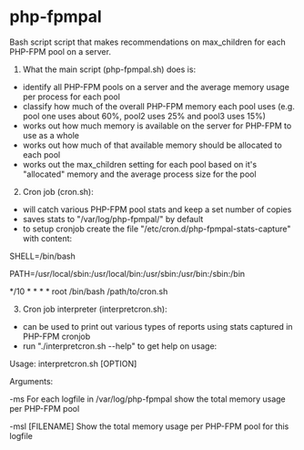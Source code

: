 # php-fpmpal
Bash script script that makes recommendations on max_children for each PHP-FPM pool on a server.

1) What the main script (php-fpmpal.sh) does is:
* identify all PHP-FPM pools on a server and the average memory usage
per process for each pool
* classify how much of the overall PHP-FPM memory each pool uses (e.g.
pool one uses about 60%, pool2 uses 25% and pool3 uses 15%)
* works out how much memory is available on the server for PHP-FPM to
use as a whole
* works out how much of that available memory should be allocated to
each pool
* works out the max_children setting for each pool based on it's
"allocated" memory and the average process size for the pool

2) Cron job (cron.sh):
* will catch various PHP-FPM pool stats and keep a set number of copies
* saves stats to "/var/log/php-fpmpal/" by default
* to setup cronjob create the file "/etc/cron.d/php-fpmpal-stats-capture" with content:

SHELL=/bin/bash

PATH=/usr/local/sbin:/usr/local/bin:/usr/sbin:/usr/bin:/sbin:/bin

*/10 * * * * root /bin/bash /path/to/cron.sh




3) Cron job interpreter (interpretcron.sh):
* can be used to print out various types of reports using stats captured in PHP-FPM cronjob
* run "./interpretcron.sh --help" to get help on usage:

Usage: interpretcron.sh [OPTION]

Arguments:

  -ms                   For each logfile in /var/log/php-fpmpal show the total memory usage per PHP-FPM pool
  
  -msl [FILENAME]       Show the total memory usage per PHP-FPM pool for this logfile

